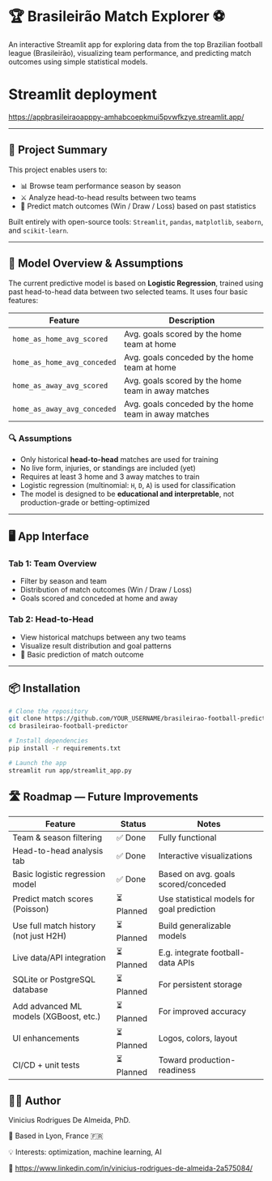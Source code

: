 # 🏆 Brasileirão Match Explorer ⚽

An interactive Streamlit app for exploring data from the top Brazilian football league (Brasileirão), visualizing team performance, and predicting match outcomes using simple statistical models.


# Streamlit deployment

https://appbrasileiraoapppy-amhabcoepkmui5pvwfkzye.streamlit.app/

---

## 📌 Project Summary

This project enables users to:

- 📊 Browse team performance season by season  
- ⚔️ Analyze head-to-head results between two teams  
- 🔮 Predict match outcomes (Win / Draw / Loss) based on past statistics  

Built entirely with open-source tools: `Streamlit`, `pandas`, `matplotlib`, `seaborn`, and `scikit-learn`.

---

## 🧠 Model Overview & Assumptions

The current predictive model is based on **Logistic Regression**, trained using past head-to-head data between two selected teams. It uses four basic features:

| Feature                      | Description                                          |
|-----------------------------|------------------------------------------------------|
| `home_as_home_avg_scored`   | Avg. goals scored by the home team at home           |
| `home_as_home_avg_conceded` | Avg. goals conceded by the home team at home         |
| `home_as_away_avg_scored`   | Avg. goals scored by the home team in away matches   |
| `home_as_away_avg_conceded` | Avg. goals conceded by the home team in away matches |

### 🔍 Assumptions

- Only historical **head-to-head** matches are used for training  
- No live form, injuries, or standings are included (yet)  
- Requires at least 3 home and 3 away matches to train  
- Logistic regression (multinomial: `H`, `D`, `A`) is used for classification  
- The model is designed to be **educational and interpretable**, not production-grade or betting-optimized

---

## 🖥️ App Interface

### **Tab 1: Team Overview**
- Filter by season and team
- Distribution of match outcomes (Win / Draw / Loss)
- Goals scored and conceded at home and away

### **Tab 2: Head-to-Head**
- View historical matchups between any two teams
- Visualize result distribution and goal patterns
- 🔮 Basic prediction of match outcome

---

## 📦 Installation

```bash
# Clone the repository
git clone https://github.com/YOUR_USERNAME/brasileirao-football-predictor.git
cd brasileirao-football-predictor

# Install dependencies
pip install -r requirements.txt

# Launch the app
streamlit run app/streamlit_app.py
```


## 🛣️ Roadmap — Future Improvements

| Feature                                | Status     | Notes                                      |
|----------------------------------------|------------|--------------------------------------------|
| Team & season filtering                | ✅ Done     | Fully functional                           |
| Head-to-head analysis tab              | ✅ Done     | Interactive visualizations                 |
| Basic logistic regression model        | ✅ Done     | Based on avg. goals scored/conceded        |
| Predict match scores (Poisson)         | ⏳ Planned  | Use statistical models for goal prediction |
| Use full match history (not just H2H)  | ⏳ Planned  | Build generalizable models                 |
| Live data/API integration              | ⏳ Planned  | E.g. integrate football-data APIs          |
| SQLite or PostgreSQL database          | ⏳ Planned  | For persistent storage                     |
| Add advanced ML models (XGBoost, etc.) | ⏳ Planned  | For improved accuracy                      |
| UI enhancements                        | ⏳ Planned  | Logos, colors, layout                      |
| CI/CD + unit tests                     | ⏳ Planned  | Toward production-readiness                |

## 👨‍💻 Author

Vinicius Rodrigues De Almeida, PhD.

📍 Based in Lyon, France 🇫🇷

💡 Interests: optimization, machine learning, AI

🔗 https://www.linkedin.com/in/vinicius-rodrigues-de-almeida-2a575084/